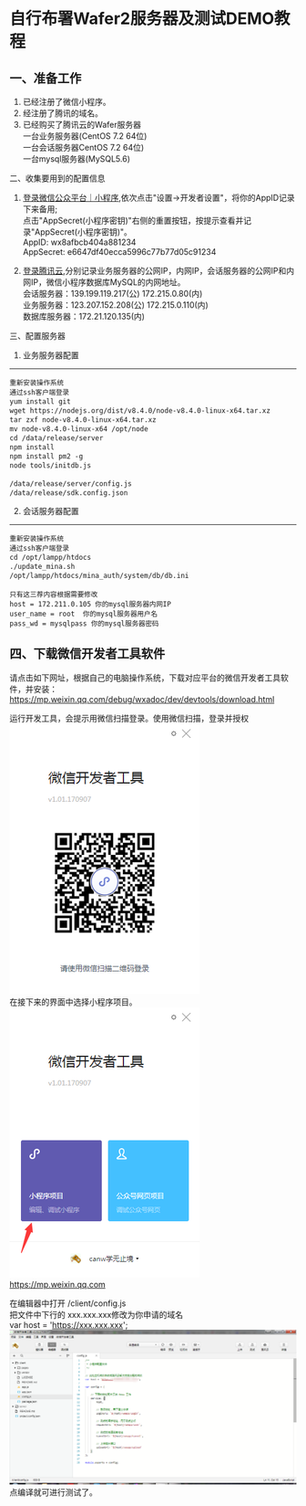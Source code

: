 自行布署Wafer2服务器及测试DEMO教程
======================

一、准备工作
-----------
1. 已经注册了微信小程序。
2. 经注册了腾讯的域名。
3. 已经购买了腾讯云的Wafer服务器  <br />
  一台业务服务器(CentOS 7.2 64位)  <br />
  一台会话服务器CentOS 7.2 64位)  <br />
  一台mysql服务器(MySQL5.6)  <br />

二、收集要用到的配置信息
1. <a href="https://mp.weixin.qq.com">登录微信公众平台｜小程序</a>,依次点击"设置->开发者设置"，将你的AppID记录下来备用;  <br />
点击"AppSecret(小程序密钥)"右侧的重置按钮，按提示查看并记录"AppSecret(小程序密钥)"。 <br />
AppID: wx8afbcb404a881234  <br />
AppSecret: e6647df40ecca5996c77b77d05c91234  <br />

2. <a href="https://console.qcloud.com/">登录腾讯云</a>,分别记录业务服务器的公网IP，内网IP，会话服务器的公网IP和内网IP，微信小程序数据库MySQL的内网地址。  <br />
会话服务器：139.199.119.217(公) 172.215.0.80(内)  <br />
业务服务器：123.207.152.208(公) 172.215.0.110(内)  <br />
数据库服务器：172.21.120.135(内)  <br />

三、配置服务器
1. 业务服务器配置
-----------------
	重新安装操作系统
	通过ssh客户端登录
	yum install git
	wget https://nodejs.org/dist/v8.4.0/node-v8.4.0-linux-x64.tar.xz
	tar zxf node-v8.4.0-linux-x64.tar.xz
	mv node-v8.4.0-linux-x64 /opt/node
	cd /data/release/server
	npm install
	npm install pm2 -g
	node tools/initdb.js

	/data/release/server/config.js
	/data/release/sdk.config.json

2. 会话服务器配置
-----------------
	重新安装操作系统
	通过ssh客户端登录
	cd /opt/lampp/htdocs
	./update_mina.sh
	/opt/lampp/htdocs/mina_auth/system/db/db.ini

	只有这三荐内容根据需要修改
	host = 172.211.0.105 你的mysql服务器内网IP
	user_name = root  你的mysql服务器用户名
	pass_wd = mysqlpass 你的mysql服务器密码

四、下载微信开发者工具软件
-------------------------
请点击如下网址，根据自己的电脑操作系统，下载对应平台的微信开发者工具软件，并安装：  <br />
https://mp.weixin.qq.com/debug/wxadoc/dev/devtools/download.html  <br />

运行开发工具，会提示用微信扫描登录。使用微信扫描，登录并授权  <br />
<img src="images/login_dev1.png" />  <br />
在接下来的界面中选择小程序项目。  <br />
<img src="images/login_dev2.png" />  <br />
https://mp.weixin.qq.com  <br />

在编辑器中打开 /client/config.js  <br />
把文件中下行的 xxx.xxx.xxx修改为你申请的域名  <br />
var host = 'https://xxx.xxx.xxx';  <br />
<img src="images/domain.png" />
点编译就可进行测试了。  <br />
